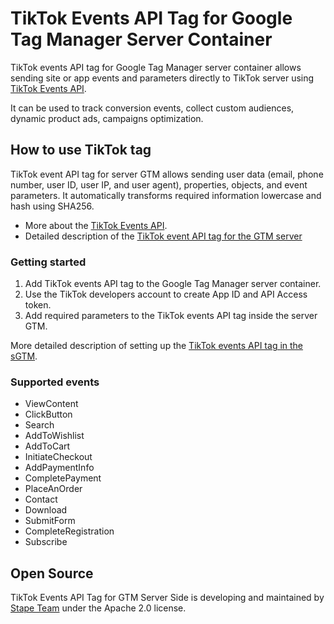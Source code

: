 # TikTok Events API Tag for Google Tag Manager Server Container

TikTok events API tag for Google Tag Manager server container allows sending site or app events and parameters directly to TikTok server using [TikTok Events API](https://ads.tiktok.com/marketing_api/docs?rid=959icq5stjr&id=1701890979375106).

It can be used to track conversion events, collect custom audiences, dynamic product ads, campaigns optimization.

## How to use TikTok tag

TikTok event API tag for server GTM allows sending user data (email, phone number, user ID, user IP, and user agent), properties, objects, and event parameters.
It automatically transforms required information lowercase and hash using SHA256.

- More about the [TikTok Events API](https://ads.tiktok.com/marketing_api/docs?rid=959icq5stjr&id=1701890979375106).
- Detailed description of the [TikTok event API tag for the GTM server](https://stape.io/how-to-set-up-tiktok-events-api/)

### Getting started

1. Add TikTok events API tag to the Google Tag Manager server container.
2. Use the TikTok developers account to create App ID and API Access token.
3. Add required parameters to the TikTok events API tag inside the server GTM.

More detailed description of setting up the [TikTok events API tag in the sGTM](https://stape.io/how-to-set-up-tiktok-events-api/).

### Supported events

- ViewContent
- ClickButton
- Search
- AddToWishlist
- AddToCart
- InitiateCheckout
- AddPaymentInfo
- CompletePayment
- PlaceAnOrder
- Contact
- Download
- SubmitForm
- CompleteRegistration
- Subscribe

## Open Source

TikTok Events API Tag for GTM Server Side is developing and maintained by [Stape Team](https://stape.io/) under the Apache 2.0 license.
